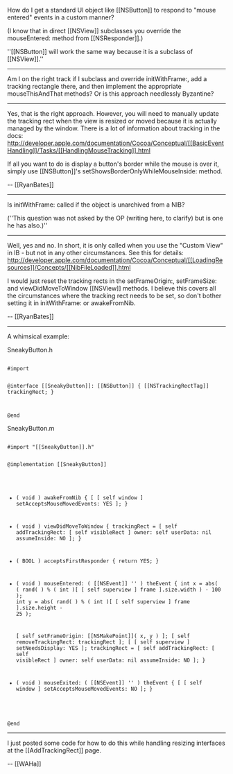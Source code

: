 How do I get a standard UI object like [[NSButton]] to respond to "mouse entered" events in a custom manner?

(I know that in direct [[NSView]] subclasses you override the mouseEntered: method from [[NSResponder]].)

''[[NSButton]] will work the same way because it is a subclass of [[NSView]].''

----

Am I on the right track if I subclass and override initWithFrame:, add a tracking rectangle there, and then
implement the appropriate mouseThisAndThat methods? Or is this approach needlessly Byzantine?

----

Yes, that is the right approach. However, you will need to manually update the tracking rect when the view is resized or moved because it is actually managed by the window. There is a lot of information about tracking in the docs: http://developer.apple.com/documentation/Cocoa/Conceptual/[[BasicEventHandling]]/Tasks/[[HandlingMouseTracking]].html

If all you want to do is display a button's border while the mouse is over it, simply use [[NSButton]]'s setShowsBorderOnlyWhileMouseInside: method.

-- [[RyanBates]]

----

Is initWithFrame: called if the object is unarchived from a NIB?

(''This question was not asked by the OP (writing here, to clarify) but is one he has also.)''

----

Well, yes and no. In short, it is only called when you use the "Custom View" in IB - but not in any other circumstances. See this for details: http://developer.apple.com/documentation/Cocoa/Conceptual/[[LoadingResources]]/Concepts/[[NibFileLoaded]].html

I would just reset the tracking rects in the setFrameOrigin:, setFrameSize: and viewDidMoveToWindow [[NSView]] methods. I believe this covers all the circumstances where the tracking rect needs to be set, so don't bother setting it in initWithFrame: or awakeFromNib.

-- [[RyanBates]]

----

A whimsical example:

S<nowiki/>neakyButton.h

<code>
#import <Cocoa/Cocoa.h>

@interface [[SneakyButton]]: [[NSButton]]
{
	[[NSTrackingRectTag]] trackingRect;
}

@end
</code>

S<nowiki/>neakyButton.m

<code>
#import "[[SneakyButton]].h"

@implementation [[SneakyButton]]

- ( void ) awakeFromNib
{
	[ [ self window ] setAcceptsMouseMovedEvents: YES ];
}

- ( void ) viewDidMoveToWindow
{
	trackingRect = [ self addTrackingRect: [ self visibleRect ]
		owner: self userData: nil assumeInside: NO ];
}

- ( BOOL ) acceptsFirstResponder
{
	return YES;
}

- ( void ) mouseEntered: ( [[NSEvent]] '' ) theEvent
{
	int x = abs( ( rand( ) % ( int )[ [ self superview ] frame ].size.width ) - 100 );
	int y = abs( rand( ) % ( int )[ [ self superview ] frame ].size.height - 25 );
	
	[ self setFrameOrigin: [[NSMakePoint]]( x, y ) ];
	[ self removeTrackingRect: trackingRect ];
	[ [ self superview ] setNeedsDisplay: YES ];
	trackingRect = [ self addTrackingRect: [ self visibleRect ]
		owner: self userData: nil assumeInside: NO ];
}

- ( void ) mouseExited: ( [[NSEvent]] '' ) theEvent
{
	[ [ self window ] setAcceptsMouseMovedEvents: NO ];
}

@end
</code>

----

I just posted some code for how to do this while handling resizing interfaces at the [[AddTrackingRect]] page.

-- [[WAHa]]